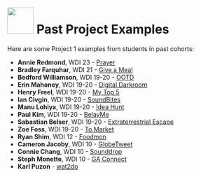 # <img src="https://cloud.githubusercontent.com/assets/7833470/10899314/63829980-8188-11e5-8cdd-4ded5bcb6e36.png" height="60"> Past Project Examples

Here are some Project 1 examples from students in past cohorts:

* **Annie Redmond**, WDI 23 - <a href="https://aqueous-journey-5377.herokuapp.com" target="_blank">Prayer</a>
* **Bradley Farquhar**, WDI 21 - <a href="http://www.giveameal.today" target="_blank">Give a Meal</a>
* **Bedford Williamson**, WDI 19-20 - <a href="http://ootd-demo.herokuapp.com" target="_blank">OOTD</a>
* **Erin Mahoney**, WDI 19-20 - <a href="https://digital-darkroom.herokuapp.com" target="_blank">Digital Darkroom</a>
* **Henry Freel**, WDI 19-20 - <a href="https://henryfreel-top-5.herokuapp.com" target="_blank">My Top 5</a>
* **Ian Civgin**, WDI 19-20 - <a href="http://sound-bites.herokuapp.com" target="_blank">SoundBites</a>
* **Manu Lohiya**, WDI 19-20 - <a href="https://startupwdi.herokuapp.com" target="_blank">Idea Hunt</a>
* **Paul Kim**, WDI 19-20 - <a href="http://belayme.herokuapp.com" target="_blank">BelayMe</a>
* **Sabastian Belser**, WDI 19-20 - <a href="https://extraterrestrial-excape.herokuapp.com" target="_blank">Extraterrestrial Escape</a>
* **Zoe Foss**, WDI 19-20 - <a href="http://farmers-market-finder.herokuapp.com" target="_blank">To Market</a>
* **Ryan Shim**, WDI 12 - <a href="https://firstproject24.herokuapp.com" target="_blank">Foodmon</a>
* **Cameron Jacoby**, WDI 10 - <a href="http://globetweet.herokuapp.com" target="_blank">GlobeTweet</a>
* **Connie Chang**, WDI 10 - <a href="http://sounddrop.herokuapp.com" target="_blank">Sounddrop</a>
* **Steph Monette**, WDI 10 - <a href="http://ga-connect.herokuapp.com" target="_blank">GA Connect</a>
* **Karl Puzon** - <a href="http://wat2do.herokuapp.com" target="_blank">wat2do</a>

